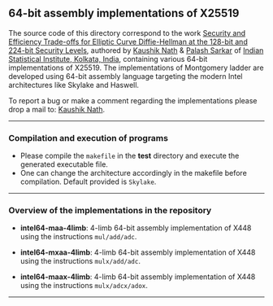 ## 64-bit assembly implementations of X25519

The source code of this directory correspond to the work [Security and Efficiency Trade-offs for Elliptic Curve Diffie-Hellman
at the 128-bit and 224-bit Security Levels](https://eprint.iacr.org/2019/1259), authored by [Kaushik Nath](kaushikn_r@isical.ac.in) & [Palash Sarkar](palash@isical.ac.in) of [Indian Statistical Institute, Kolkata, India](https://www.isical.ac.in),
containing various 64-bit implementations of X25519. The implementations of Montgomery ladder are developed using 64-bit assembly language targeting the modern Intel architectures like Skylake and Haswell.

To report a bug or make a comment regarding the implementations please drop a mail to: [Kaushik Nath](kaushikn_r@isical.ac.in).

---

### Compilation and execution of programs 
    
* Please compile the ```makefile``` in the **test** directory and execute the generated executable file. 
* One can change the architecture accordingly in the makefile before compilation. Default provided is ```Skylake```.
---

### Overview of the implementations in the repository

* **intel64-maa-4limb**: 4-limb 64-bit assembly implementation of X448 using the instructions ```mul/add/adc```. 

* **intel64-mxaa-4limb**: 4-limb 64-bit assembly implementation of X448 using the instructions ```mulx/add/adc```.

* **intel64-maax-4limb**: 4-limb 64-bit assembly implementation of X448 using the instructions ```mulx/adcx/adox```.

---    
